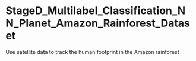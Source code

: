 # StageD_Multilabel_Classification_NN_Planet_Amazon_Rainforest_Dataset
Use satellite data to track the human footprint in the Amazon rainforest
